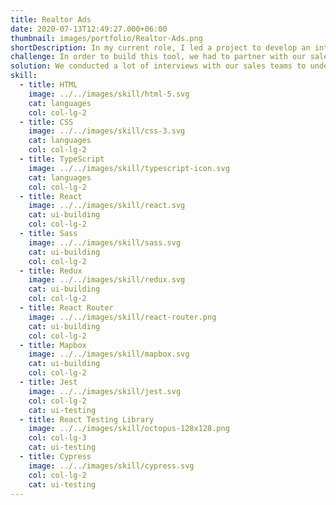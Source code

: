```yaml
---
title: Realtor Ads
date: 2020-07-13T12:49:27.000+06:00
thumbnail: images/portfolio/Realtor-Ads.png
shortDescription: In my current role, I led a project to develop an interactive map for our sales team. The sales team uses this tool to sell ad space on our site to realtors. After that, I also developed the ad space itself.
challenge: In order to build this tool, we had to partner with our sales team and imagine an easy-to-use interface. The interface needed to show important information at a glance and help the sales team to close deals quickly with their clients, realtors.
solution: We conducted a lot of interviews with our sales teams to understand their needs. Based on their feedback, our feature team held a design studio meeting and brainstormed with sketches to find a common solution. After the designs were finalized, I met with my developer team to map out the technical solutions and establish a timeline for the release date. Below is the end result.
skill:
  - title: HTML
    image: ../../images/skill/html-5.svg
    cat: languages
    col: col-lg-2
  - title: CSS
    image: ../../images/skill/css-3.svg
    cat: languages
    col: col-lg-2
  - title: TypeScript
    image: ../../images/skill/typescript-icon.svg
    cat: languages
    col: col-lg-2
  - title: React
    image: ../../images/skill/react.svg
    cat: ui-building
    col: col-lg-2
  - title: Sass
    image: ../../images/skill/sass.svg
    cat: ui-building
    col: col-lg-2
  - title: Redux
    image: ../../images/skill/redux.svg
    cat: ui-building
    col: col-lg-2
  - title: React Router
    image: ../../images/skill/react-router.png
    cat: ui-building
    col: col-lg-2
  - title: Mapbox
    image: ../../images/skill/mapbox.svg
    cat: ui-building
    col: col-lg-2
  - title: Jest
    image: ../../images/skill/jest.svg
    col: col-lg-2
    cat: ui-testing
  - title: React Testing Library
    image: ../../images/skill/octopus-128x128.png
    col: col-lg-3
    cat: ui-testing
  - title: Cypress
    image: ../../images/skill/cypress.svg
    col: col-lg-2
    cat: ui-testing
---
```


